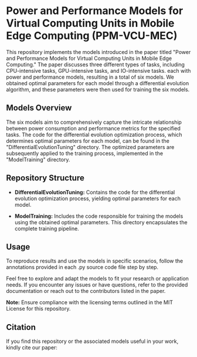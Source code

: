 # Power and Performance Models for Virtual Computing Units in Mobile Edge Computing (PPM-VCU-MEC)

This repository implements the models introduced in the paper titled "Power and Performance Models for Virtual Computing Units in Mobile Edge Computing." The paper discusses three different types of tasks, including CPU-intensive tasks, GPU-intensive tasks, and IO-intensive tasks. each with power and performance models, resulting in a total of six models. We obtained optimal parameters for each model through a differential evolution algorithm, and these parameters were then used for training the six models.

## Models Overview

The six models aim to comprehensively capture the intricate relationship between power consumption and performance metrics for the specified tasks. The code for the differential evolution optimization process, which determines optimal parameters for each model, can be found in the "DifferentialEvolutionTuning" directory. The optimized parameters are subsequently applied to the training process, implemented in the "ModelTraining" directory.

## Repository Structure

- **DifferentialEvolutionTuning:** Contains the code for the differential evolution optimization process, yielding optimal parameters for each model.

- **ModelTraining:** Includes the code responsible for training the models using the obtained optimal parameters. This directory encapsulates the complete training pipeline.

## Usage

To reproduce results and use the models in specific scenarios, follow the annotations provided in each .py source code file step by step.

Feel free to explore and adapt the models to fit your research or application needs. If you encounter any issues or have questions, refer to the provided documentation or reach out to the contributors listed in the paper.

**Note:** Ensure compliance with the licensing terms outlined in the MIT License for this repository.

## Citation

If you find this repository or the associated models useful in your work, kindly cite our paper:

